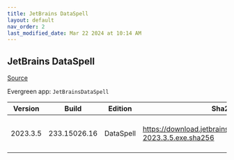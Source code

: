 ```yaml
---
title: JetBrains DataSpell
layout: default
nav_order: 2
last_modified_date: Mar 22 2024 at 10:14 AM
---
```


## JetBrains DataSpell

[Source](https://www.jetbrains.com/dataspell)

Evergreen app: `JetBrainsDataSpell`

| Version  | Build        | Edition   | Sha256                                                              | Date       | Size      | Type | URI                                                                                                                          |
| -------- | ------------ | --------- | ------------------------------------------------------------------- | ---------- | --------- | ---- | ---------------------------------------------------------------------------------------------------------------------------- |
| 2023.3.5 | 233.15026.16 | DataSpell | https://download.jetbrains.com/python/dataspell-2023.3.5.exe.sha256 | 03/21/2024 | 620499080 | exe  | [https://download.jetbrains.com/python/dataspell-2023.3.5.exe](https://download.jetbrains.com/python/dataspell-2023.3.5.exe) |
